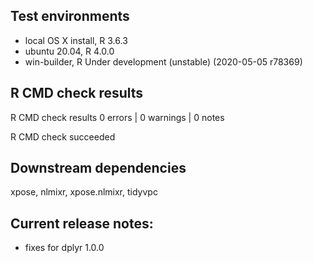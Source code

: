 ## Test environments
* local OS X install, R 3.6.3
* ubuntu 20.04, R 4.0.0
* win-builder, R Under development (unstable) (2020-05-05 r78369)

## R CMD check results
R CMD check results
0 errors | 0 warnings | 0 notes

R CMD check succeeded

## Downstream dependencies
xpose, nlmixr, xpose.nlmixr, tidyvpc

## Current release notes:
- fixes for dplyr 1.0.0
